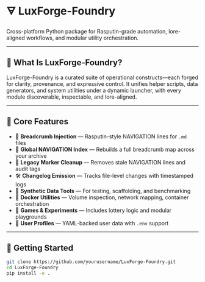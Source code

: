 # 🜃 LuxForge-Foundry

Cross-platform Python package for Rasputin-grade automation, lore-aligned workflows, and modular utility orchestration.

---

## 🔧 What Is LuxForge-Foundry?

LuxForge-Foundry is a curated suite of operational constructs—each forged for clarity, provenance, and expressive control. It unifies helper scripts, data generators, and system utilities under a dynamic launcher, with every module discoverable, inspectable, and lore-aligned.

---

## 🧬 Core Features

- 🧭 **Breadcrumb Injection** — Rasputin-style NAVIGATION lines for `.md` files
- 📜 **Global NAVIGATION Index** — Rebuilds a full breadcrumb map across your archive
- 🧹 **Legacy Marker Cleanup** — Removes stale NAVIGATION lines and audit tags
- 🛠️ **Changelog Emission** — Tracks file-level changes with timestamped logs
- 🧪 **Synthetic Data Tools** — For testing, scaffolding, and benchmarking
- 🐳 **Docker Utilities** — Volume inspection, network mapping, container orchestration
- 🎲 **Games & Experiments** — Includes lottery logic and modular playgrounds
- 🔐 **User Profiles** — YAML-backed user data with `.env` support

---

## 🚀 Getting Started

```bash
git clone https://github.com/yourusername/LuxForge-Foundry.git
cd LuxForge-Foundry
pip install -e .